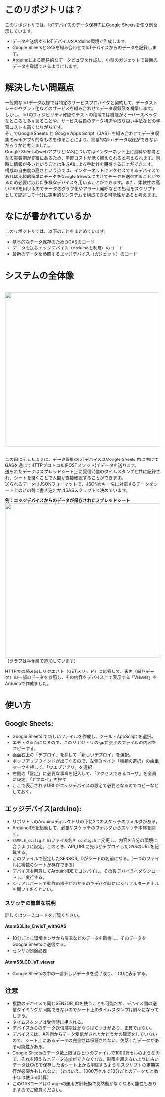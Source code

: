 # このリポジトリは？
このリポジトリでは、IoTデバイスのデータ保存先にGoogle Sheetsを使う例を示しています。

- データを送信するIoTデバイスをArduino環境で作成します。
- Google SheetsとGASを組み合わせてIoTデバイスからのデータを記録します。
- Arduinoによる簡易的なデータビュワを作成し、小型のガジェットで最新のデータを確認できるようにします。

# 解決したい問題点
一般的なIoTデータ収録では特定のサービスプロバイダと契約して、データストレージやグラフ化などのサービスを組み合わせてデータ収録系を構築します。<br>
しかし、IoTのフィジビリティ確認やテストの段階では機能がオーバースペックなところも多々あることや、サービス独自のデータ構造や取り扱い手法などの学習コストも高くなりがちです。<br>
そこでGoogle Sheets と Google Apps Script（GAS）を組み合わせてデータ収集のwebアプリ的なものを作ることにより、簡易的なIoTデータ収録ができないだろうかと考えました。<br>
Google SheetsのwebアプリとGASについてはインターネット上に資料や参考となる実装例が豊富にあるため、学習コストが低く抑えられると考えられます。同時に情報が多いということは生成AIによる手助けを期待することができます。<br>
構成の自由度の高さという点では、インターネットにアクセスできるデバイスであれば比較的簡単にデータをGoogle Sheetsに向けてデータを送信することがでるため必要に応じた多様なデバイスを用いることができます。また、柔軟性の高いGASを用いるのでデータのグラフ化やアラーム発呼などの処理をスクリプトとして記述して十分に実用的なシステムを構成できる可能性があると考えます。

# なにが書かれているか
このリポジトリでは、以下のことをまとめています。
- 基本的なデータ保存のためのGASのコード
- データを送るエッジデバイス（Arduinoを利用）のコード
- 最新のデータを参照するエッジデバイス（ガジェット）のコード


# システムの全体像
<br>
<img src="https://github.com/user-attachments/assets/61072de2-511e-486b-8f23-e3b3107718ad" width="500">
<br><br>

この図に示したように、データ収集のIoTデバイスはGoogle Sheets 内に向けてGASを通じてHTTPプロトコル(POSTメソッド)でデータを送ります。<br>
送られたデータはスプレッドシート上に受信時間のタイムスタンプと共に記録され、シートを開くことで人間が直接確認することができます。<br>
送られるデータはJSONフォーマットで、JSONのキー名に対応するデータをシート上のどの列に書き込むかはGASスクリプトで決めています。

__例：エッジデバイスからのデータが保存されたスプレッドシート__
<br>
<img src="https://github.com/user-attachments/assets/75e31621-432e-40fd-957b-bf36b398cefd" width="500">
<br>（グラフは手作業で追加しています）<br>

HTTPでの読み出しリクエスト（GETメソッド）に応答して、表内（保存データ）の一部のデータを参照し、その内容をデバイス上で表示する「Viewer」をArduinoで作成ました。

# 使い方
## Google Sheets:
- Google Sheets で新しいファイルを作成し、ツール - AppScript を選択。<br>
- エディタ画面になるので、このリポジトリの.gs拡張子のファイルの内容をコピーする。<br>
- 画面右上の「デプロイ」を押して「新しいデプロイ」を選択。<br>
- ポップアップウインドが出てくるので、左側のベイン「種類の選択」の歯車マークを押して、「ウエブアプリ」を選択<BR>
- 左側の「設定」に必要な事項を記入して、「アクセスできるユーザ」を全員に設定。「デプロイ」を押す<br>
- ここで表示されるURLがエッジデバイスの設定で必要となるのでコピーなどしておく。

## エッジデバイス(arduino):
- リポジトリのArduinoディレクトリの下に2つのスケッチのフォルダがある。
- ArduinoIDEを起動して、必要なスケッチのフォルダからスケッチ本体を開く。
- `SAMPLE_config.h` のファイル名を `config.h` に変更し、内容を自分の環境に合うように設定。このとき、API_URLに先ほどデプロイしたGASのURLを記載する。
- このファイルで設定したSENSOR_IDがシートの名前になる。（一つのファイルに複数のシートが存在できる）
- デバイスを用意してArduinoIDEでコンパイル。その後デバイスへダウンロードし、実行する。
- シリアルポートで動作の様子がわかるのでデバグ時にはシリアルターミナルを開いておくといい。

### スケッチの簡単な説明
詳しくはソースコードをご覧ください。
#### AtomS3Lite_EnvIoT_withGAS
- 10分ごとに環境センサから気温などのデータを取得し、そのデータをGoogle Sheetsに送信する。
- センサが別途必要
  
#### AtomS3LCD_IoT_viewer
- Google Sheetsの中の一番新しいデータを受け取り、LCDに表示する。



## 注意
- 複数のデバイスで同じSENSOR_IDを使うことも可能だが、デバイス間の送信タイミングが同期できないのでシート上のタイムスタンプは別々になってしまう。
- タイムスタンプは受信時に押される。
- デバイスからのデータ送信周期はかなりばらつきがあり、正確ではない。
- デバイスでは、API側からデータ受信がされたかどうかの確認をしていないので、シート上にあるデータの完全性は保証されない。欠落したデータがある可能性がある。
- Google Sheetsのデータ数上限はひとつのファイルで1000万セルのようなので、それを超えるとデータ追加ができなくなる。制限を超えないように古いデータはCVSで保存した後シート上から削除するようなスクリプトの定期実行が必要かもしれない。（とはいえ、1000万セルで10分ごとのデータだと数十年は使える計算）
- このGASコードはGoogleの運用方針転換で突然動かなくなる可能性もありますのでご留意ください。
  
